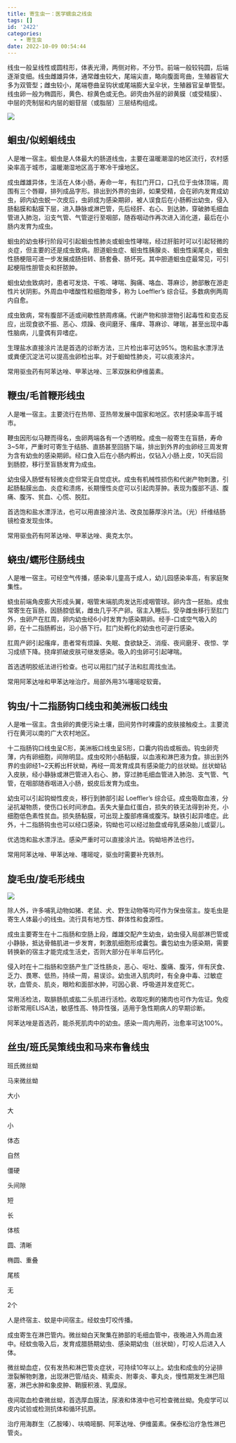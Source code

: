 ```yaml
---
title: 寄生虫一：医学蠕虫之线虫
tags: []
id: '2422'
categories:
  - - 寄生虫
date: 2022-10-09 00:54:44
---
```


线虫一般呈线性或圆柱形，体表光滑，两侧对称，不分节。前端一般较钝圆，后端逐渐变细。线虫雌雄异体，通常雌虫较大，尾端尖直，略向腹面弯曲，生殖器官大多为双管型；雌虫较小，尾端卷曲呈钩状或尾端膨大呈伞状，生殖器官呈单管型。线虫卵一般为椭圆形，黄色、棕黄色或无色。卵壳由外层的卵黄膜（或受精膜）、中层的壳制层和内层的蛔苷层（或脂层）三层结构组成。

![](https://img.limour.top/archives_2023/2022/10/08/634180326dad1.webp)

## 蛔虫/似蚓蛔线虫

人是唯一宿主。蛔虫是人体最大的肠道线虫，主要在温暖潮湿的地区流行，农村感染率高于城市，温暖潮湿地区高于寒冷干燥地区。

成虫雌雄异体，生活在人体小肠，寿命一年，有肛门开口，口孔位于虫体顶端，周围有三个唇瓣，排列成品字形。排出到外界的虫卵，如果受精，会在卵内发育成幼虫，卵内幼虫蜕一次皮后，虫卵成为感染期卵，被人误食后在小肠孵出幼虫，侵入肠黏膜和黏膜下层，进入静脉或淋巴管，先后经肝、右心、到达肺，穿破肺毛细血管进入肺泡，沿支气管、气管逆行至咽部，随吞咽动作再次进入消化道，最后在小肠内发育为成虫。

蛔虫的幼虫移行阶段可引起蛔虫性肺炎或蛔虫性哮喘，经过肝脏时可以引起轻微的炎症，但主要的还是成虫致病。胆道蛔虫症、蛔虫性胰腺炎、蛔虫性阑尾炎，蛔虫性肠梗阻可进一步发展成肠扭转、肠套叠、肠坏死。其中胆道蛔虫症最常见，可引起梗阻性胆管炎和肝脓肿。

蛔虫幼虫致病时，患者可发烧、干咳、哮喘、胸痛、咯血、荨麻诊，肺部散在游走性片状阴影。外周血中嗜酸性粒细胞增多，称为 Loeffler’s 综合征。多数病例两周内自愈。

成虫致病，常有腹部不适或间歇性脐周疼痛。代谢产物和排泄物引起毒性和变态反应，出现食欲不振、恶心、烦躁、夜间磨牙、瘙痒、荨麻诊、哮喘，甚至出现中毒性脑病，儿童偶有异嗜症。

生理盐水直接涂片法是首选的诊断方法，三片检出率可达95%。饱和盐水漂浮法或粪便沉淀法可以提高虫卵检出率。对于蛔蚴性肺炎，可以痰液涂片。

常用驱虫药有阿苯达唑、甲苯达唑、三苯双脒和伊维菌素。

## 鞭虫/毛首鞭形线虫

人是唯一宿主。主要流行在热带、亚热带发展中国家和地区。农村感染率高于城市。

鞭虫因形似马鞭而得名，虫卵两端各有一个透明栓。成虫一般寄生在盲肠，寿命3~5年，严重时可寄生于结肠、直肠甚至回肠下端，排出到外界的虫卵经三周发育为含有幼虫的感染期卵。经口食入后在小肠内孵出，仅钻入小肠上皮，10天后回到肠腔，移行至盲肠发育为成虫。

幼虫侵入肠壁有轻微炎症但常无自觉症状。成虫有机械性损伤和代谢产物刺激，引起肠黏膜出血、炎症和溃疡，长期慢性炎症可以引起肉芽肿。表现为腹部不适、腹痛、腹泻、贫血、心慌、脱肛。

首选饱和盐水漂浮法，也可以用直接涂片法、改良加藤厚涂片法。（光）纤维结肠镜检查发现虫体。

常用驱虫药有阿苯达唑、甲苯达唑、奥克太尔。

## 蛲虫/蠕形住肠线虫

人是唯一宿主。可经空气传播，感染率儿童高于成人，幼儿园感染率高，有家庭聚集性。

蛲虫前端角皮膨大形成头翼，咽管末端肌肉发达形成咽管球。卵内含一胚胎。成虫常寄生在盲肠，因肠腔低氧，雌虫几乎不产卵。宿主入睡后。受孕雌虫移行至肛门外，虫卵产在肛周，卵内幼虫经6小时发育为感染期卵。经手-口或空气吸入的卵，在十二指肠孵出，沿小肠下行。肛门处孵化的幼虫也可逆行感染。

肛周产卵引起瘙痒，患者常有烦躁、失眠、食欲缺乏、消瘦、夜间磨牙、夜惊、学习成绩下降。挠痒抓破皮肤可继发感染。吸入的虫卵可引起哮喘。

首选透明胶纸法进行检查。也可以用肛门拭子法和肛周找虫法。

常用阿苯达唑和甲苯达唑治疗。局部外用3%噻嘧啶软膏。

## 钩虫/十二指肠钩口线虫和美洲板口线虫

人是唯一宿主。含虫卵的粪便污染土壤，田间劳作时裸露的皮肤接触疫土。主要流行在黄河以南的广大农村地区。

十二指肠钩口线虫呈C形，美洲板口线虫呈S形，口囊内钩齿或板齿。钩虫卵壳薄，内有卵细胞，间隙明显。成虫咬附小肠黏膜，以血液和淋巴液为食。排出到外界的虫卵经1~2天孵出杆状蚴，再经一周发育成具有感染能力的丝状蚴。丝状蚴钻入皮肤，经小静脉或淋巴管进入右心、肺，穿过肺毛细血管进入肺泡、支气管、气管，在咽部随吞咽进入小肠，蜕皮后发育为成虫。

幼虫可以引起钩蚴性皮炎，移行到肺部引起 Loeffler’s 综合征。成虫吸取血液，分泌抗凝物质，使伤口长时间渗血。丢失大量血红蛋白，损失的铁无法得到补充，小细胞低色素性贫血。损失肠黏膜，可出现上腹部疼痛或腹泻。缺铁引起异嗜症。此外，十二指肠钩虫也可以经口感染，钩蚴也可以经过胎盘或母乳感染胎儿或婴儿。

优选饱和盐水漂浮法。感染严重时可以直接涂片法。钩蚴培养法也行。

常用阿苯达唑、甲苯达唑、噻嘧啶，驱虫时需要补充铁剂。

## 旋毛虫/旋毛形线虫

![](https://img.limour.top/archives_2023/2022/10/08/63419e6a8209d.webp)

除人外，许多哺乳动物如猪、老鼠、犬、野生动物等均可作为保虫宿主。旋毛虫是寄生人体最小的线虫。流行具有地方性、群体性和食源性。

成虫主要寄生在十二指肠和空肠上段，雌雄交配产生幼虫，幼虫侵入局部淋巴管或小静脉，抵达骨骼肌进一步发育，刺激肌细胞形成囊包。囊包幼虫为感染期，需要转换新的宿主才能完成生活史，否则大部分在半年后钙化。

侵入时在十二指肠和空肠产生广泛性肠炎，恶心、呕吐、腹痛、腹泻，伴有厌食、乏力、畏寒、低热，持续一周，易误诊。幼虫进入肌肉时，有全身中毒、过敏症状，血管炎、肌炎，眼睑和面部水肿，可因心衰、呼吸道并发症死亡。

常用活检法，取腓肠肌或肱二头肌进行活检。收取吃剩的猪肉也可作为佐证。免疫诊断常用ELISA法，敏感性高、特异性强，适用于急性期病人的早期诊断。

阿苯达唑是首选药，能杀死肌肉中的幼虫。感染一周内用药，治愈率可达100%。

## 丝虫/班氏吴策线虫和马来布鲁线虫

班氏微丝蚴

马来微丝蚴

大小

大

小

体态

自然

僵硬

头间隙

短

长

体核

圆、清晰

椭圆、重叠

尾核

无

2个

人是终宿主、蚊是中间宿主。经蚊虫叮咬传播。

成虫寄生在淋巴管内。微丝蚴白天聚集在肺部的毛细血管中，夜晚进入外周血液中。经蚊虫吸入后，发育成腊肠期幼虫、感染期幼虫（丝状蚴），叮咬人后进入人体。

微丝蚴血症，仅有发热和淋巴管炎症状，可持续10年以上。幼虫和成虫的分泌排泄裂解物刺激，出现淋巴管/结炎、精索炎、附睾炎、睾丸炎，慢性期发生淋巴阻塞，淋巴水肿和象皮肿、鞘膜积液、乳糜尿。

夜间取血检查微丝蚴，首选厚血膜法，尿液和体液中也可检查微丝蚴。免疫学可以皮内试验或检测抗体和循环抗原。

治疗用海群生（乙胺嗪）、呋喃嘧酮、阿苯达唑、伊维菌素。保泰松治疗急性淋巴管炎。